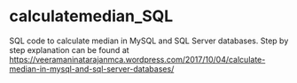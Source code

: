 # calculatemedian_SQL
SQL code to calculate median in MySQL and SQL Server databases. Step by step explanation can be found at https://veeramaninatarajanmca.wordpress.com/2017/10/04/calculate-median-in-mysql-and-sql-server-databases/
